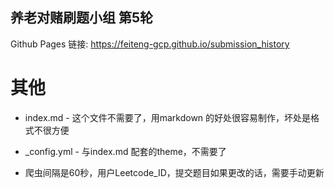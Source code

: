 ##  养老对赌刷题小组 第5轮

Github Pages 链接: https://feiteng-gcp.github.io/submission_history




# 其他

- index.md - 这个文件不需要了，用markdown 的好处很容易制作，坏处是格式不很方便

- _config.yml - 与index.md 配套的theme，不需要了

- 爬虫间隔是60秒，用户Leetcode_ID，提交题目如果更改的话，需要手动更新



